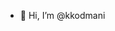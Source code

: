 - 👋 Hi, I’m @kkodmani
<!---
kkodmani/kkodmani is a ✨ special ✨ repository because its `README.md` (this file) appears on your GitHub profile.
You can click the Preview link to take a look at your changes.
--->
